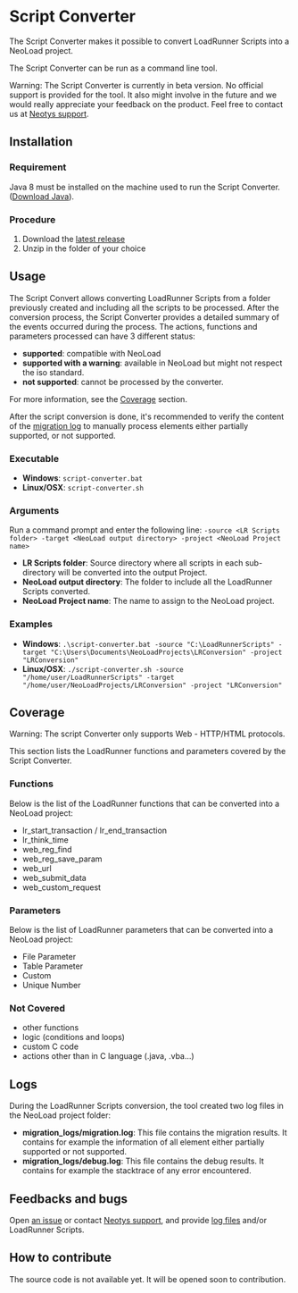 # Script Converter

The Script Converter makes it possible to convert LoadRunner Scripts into a NeoLoad project.

The Script Converter can be run as a command line tool.

Warning: The Script Converter is currently in beta version. No official support is provided for the tool. It also might involve in the future and we would really appreciate your feedback on the product. Feel free to contact us at [Neotys support](https://www.neotys.com/support/contact.html).

## Installation

### Requirement
Java 8 must be installed on the machine used to run the Script Converter. ([Download Java](http://www.oracle.com/technetwork/java/javase/downloads/index.html)).

### Procedure
1. Download the [latest release](https://github.com/Neotys-Labs/Script-Converter/releases/latest)
2. Unzip in the folder of your choice

## Usage

The Script Convert allows converting LoadRunner Scripts from a folder previously created and including all the scripts to be processed. After the conversion process, the Script Converter provides a detailed summary of the events occurred during the process. The actions, functions and parameters processed can have 3 different status:
* **supported**: compatible with NeoLoad
* **supported with a warning**: available in NeoLoad but might not respect the iso standard.
* **not supported**: cannot be processed by the converter.

For more information, see the [Coverage](#coverage) section.

After the script conversion is done, it's recommended to verify the content of the [migration log](#logs) to manually process elements either partially supported, or not supported.  

### Executable
* **Windows**: `script-converter.bat`
* **Linux/OSX**: `script-converter.sh`

### Arguments

Run a command prompt and enter the following line:
`-source <LR Scripts folder> -target <NeoLoad output directory> -project <NeoLoad Project name>`

* **LR Scripts folder**: Source directory where all scripts in each sub-directory will be converted into the output Project.
* **NeoLoad output directory**: The folder to include all the LoadRunner Scripts converted.
* **NeoLoad Project name**: The name to assign to the NeoLoad project.


### Examples
* **Windows**: `.\script-converter.bat -source "C:\LoadRunnerScripts" -target "C:\Users\Documents\NeoLoadProjects\LRConversion" -project "LRConversion"`
* **Linux/OSX**: `./script-converter.sh -source "/home/user/LoadRunnerScripts" -target "/home/user/NeoLoadProjects/LRConversion" -project "LRConversion"`

## Coverage

Warning: The script Converter only supports Web - HTTP/HTML protocols.

This section lists the LoadRunner functions and parameters covered by the Script Converter.

### Functions
Below is the list of the LoadRunner functions that can be converted into a NeoLoad project:
* lr_start_transaction / lr_end_transaction
* lr_think_time
* web_reg_find
* web_reg_save_param
* web_url
* web_submit_data
* web_custom_request

### Parameters
Below is the list of LoadRunner parameters that can be converted into a NeoLoad project:
* File Parameter
* Table Parameter
* Custom
* Unique Number

### Not Covered
* other functions
* logic (conditions and loops)
* custom C code
* actions other than in C language (.java, .vba...)

## Logs

During the LoadRunner Scripts conversion, the tool created two log files in the NeoLoad project folder: 
* **migration_logs/migration.log**: This file contains the migration results. It contains for example the information of all element either partially supported or not supported.
* **migration_logs/debug.log**: This file contains the debug results. It contains for example the stacktrace of any error encountered.

## Feedbacks and bugs
Open [an issue](https://github.com/Neotys-Labs/Script-Converter/issues) or contact [Neotys support](https://www.neotys.com/support/contact.html), and provide [log files](#logs) and/or LoadRunner Scripts.

## How to contribute
The source code is not available yet. It will be opened soon to contribution.

